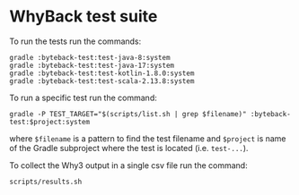 # WhyBack test suite

To run the tests run the commands:

```shell
gradle :byteback-test:test-java-8:system
gradle :byteback-test:test-java-17:system
gradle :byteback-test:test-kotlin-1.8.0:system
gradle :byteback-test:test-scala-2.13.8:system
```

To run a specific test run the command:

```shell
gradle -P TEST_TARGET="$(scripts/list.sh | grep $filename)" :byteback-test:$project:system
```

where `$filename` is a pattern to find the test filename and `$project` is name of the Gradle subproject where the test 
is located (i.e. `test-...`).

To collect the Why3 output in a single csv file run the command:

```shell
scripts/results.sh
```